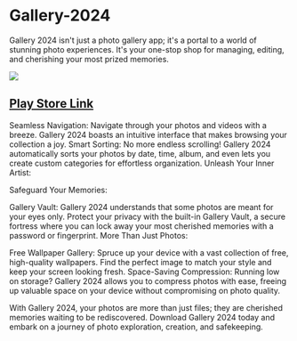 # Gallery-2024
Gallery 2024 isn't just a photo gallery app; it's a portal to a world of stunning photo experiences. It's your one-stop shop for managing, editing, and cherishing your most prized memories.

![](https://play-lh.googleusercontent.com/DbRQc70Ffkm0bNwzk-w5PJkQdY_kBbC-bnd85kiWC5j3IMENHjxprVUuKtk_Bjm3w-tf=w240-h480-rw)

## [Play Store Link](https://play.google.com/store/apps/details?id=com.photo.manager.picturegalleryapp.photogallery)


Seamless Navigation: Navigate through your photos and videos with a breeze. Gallery 2024 boasts an intuitive interface that makes browsing your collection a joy.
Smart Sorting: No more endless scrolling! Gallery 2024 automatically sorts your photos by date, time, album, and even lets you create custom categories for effortless organization.
Unleash Your Inner Artist:

Safeguard Your Memories:

Gallery Vault: Gallery 2024 understands that some photos are meant for your eyes only. Protect your privacy with the built-in Gallery Vault, a secure fortress where you can lock away your most cherished memories with a password or fingerprint.
More Than Just Photos:

Free Wallpaper Gallery: Spruce up your device with a vast collection of free, high-quality wallpapers. Find the perfect image to match your style and keep your screen looking fresh.
Space-Saving Compression: Running low on storage? Gallery 2024 allows you to compress photos with ease, freeing up valuable space on your device without compromising on photo quality.

With Gallery 2024, your photos are more than just files; they are cherished memories waiting to be rediscovered. Download Gallery 2024 today and embark on a journey of photo exploration, creation, and safekeeping.

